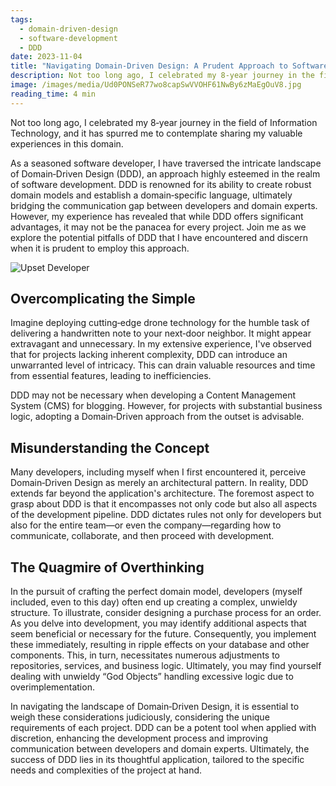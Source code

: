```yaml
---
tags:
  - domain-driven-design
  - software-development
  - DDD
date: 2023-11-04
title: "Navigating Domain-Driven Design: A Prudent Approach to Software Development"
description: Not too long ago, I celebrated my 8‑year journey in the field of Information Technology, and it has spurred me to contemplate sharing my valuable experiences in this domain.As a seasoned software developer, I have traversed the intricate landscape of Domain‑Driven Design (DDD), an approach highly esteemed in the realm of software development. DDD is renowned for its ability to create robust domain models and establish a domain‑specific language, ultimately bridging the communication gap between developers and domain experts. However, my experience has revealed that while DDD offers significant advantages, it may not be the panacea for every project. Join me as we explore the potential pitfalls of DDD that I have encountered and discern when it is prudent to employ this approach.
image: /images/media/Ud0PONSeR77wo8capSwVVOHF61NwBy6zMaEgOuV8.jpg
reading_time: 4 min
---
```


Not too long ago, I celebrated my 8‑year journey in the field of Information Technology, and it has spurred me to contemplate sharing my valuable experiences in this domain.

As a seasoned software developer, I have traversed the intricate landscape of Domain‑Driven Design (DDD), an approach highly esteemed in the realm of software development. DDD is renowned for its ability to create robust domain models and establish a domain‑specific language, ultimately bridging the communication gap between developers and domain experts. However, my experience has revealed that while DDD offers significant advantages, it may not be the panacea for every project. Join me as we explore the potential pitfalls of DDD that I have encountered and discern when it is prudent to employ this approach.

![Upset Developer](/images/media/Ud0PONSeR77wo8capSwVVOHF61NwBy6zMaEgOuV8.jpg)

## Overcomplicating the Simple

Imagine deploying cutting‑edge drone technology for the humble task of delivering a handwritten note to your next‑door neighbor. It might appear extravagant and unnecessary. In my extensive experience, I've observed that for projects lacking inherent complexity, DDD can introduce an unwarranted level of intricacy. This can drain valuable resources and time from essential features, leading to inefficiencies.

DDD may not be necessary when developing a Content Management System (CMS) for blogging. However, for projects with substantial business logic, adopting a Domain‑Driven approach from the outset is advisable.

## Misunderstanding the Concept

Many developers, including myself when I first encountered it, perceive Domain‑Driven Design as merely an architectural pattern. In reality, DDD extends far beyond the application's architecture. The foremost aspect to grasp about DDD is that it encompasses not only code but also all aspects of the development pipeline. DDD dictates rules not only for developers but also for the entire team—or even the company—regarding how to communicate, collaborate, and then proceed with development.

## The Quagmire of Overthinking

In the pursuit of crafting the perfect domain model, developers (myself included, even to this day) often end up creating a complex, unwieldy structure. To illustrate, consider designing a purchase process for an order. As you delve into development, you may identify additional aspects that seem beneficial or necessary for the future. Consequently, you implement these immediately, resulting in ripple effects on your database and other components. This, in turn, necessitates numerous adjustments to repositories, services, and business logic. Ultimately, you may find yourself dealing with unwieldy “God Objects” handling excessive logic due to overimplementation.

In navigating the landscape of Domain‑Driven Design, it is essential to weigh these considerations judiciously, considering the unique requirements of each project. DDD can be a potent tool when applied with discretion, enhancing the development process and improving communication between developers and domain experts. Ultimately, the success of DDD lies in its thoughtful application, tailored to the specific needs and complexities of the project at hand.
